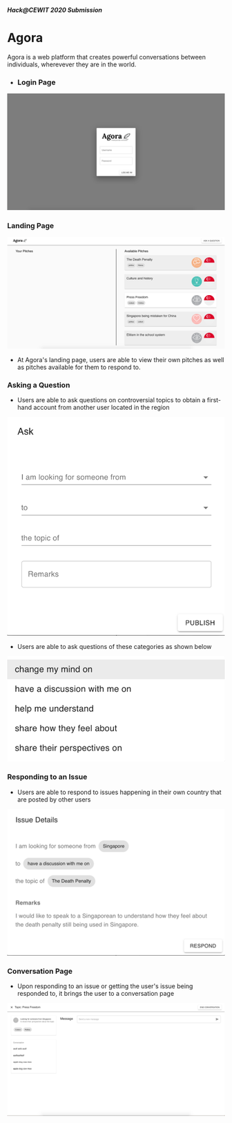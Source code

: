 ***Hack@CEWIT 2020 Submission***

# **Agora**

Agora is a web platform that creates powerful conversations between individuals, wherevever they are in the world. 



- ### **Login Page**
![Agora_Login_Page](src/assets/Agora_Login_Page.png) 


### **Landing Page**
![Agora Landing Page](src/assets/Agora_Landing_Page.png)

- At Agora's landing page, users are able to view their own pitches as well as pitches available for them to respond to.

### **Asking a Question**

- Users are able to ask questions on controversial topics to obtain a first-hand account from another user located in the region

![Agora_Asking_A_Question](src/assets/Asking_A_Question.png)

- Users are able to ask questions of these categories as shown below

![Agora_Asking_A_Question](src/assets/Categories_Of_Questions.png)



### **Responding to an Issue**

- Users are able to respond to issues happening in their own country that are posted by other users

![Agora_Responding_to_Issue](src/assets/Respond_to_an_issue.png)

### **Conversation Page**
- Upon responding to an issue or getting the user's issue being responded to, it brings the user to a conversation page

![Agora_Responding_to_Issue](src/assets/Agora_Conversation_Page.png)
